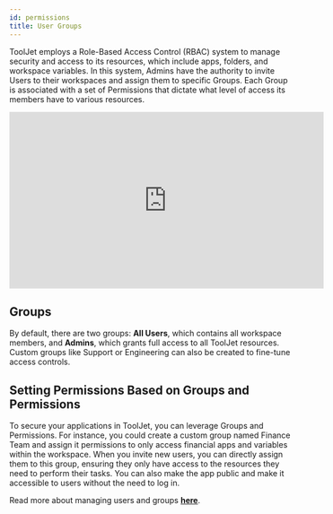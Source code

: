 ```yaml
---
id: permissions
title: User Groups
---
```


ToolJet employs a Role-Based Access Control (RBAC) system to manage security and access to its resources, which include apps, folders, and workspace variables. In this system, Admins have the authority to invite Users to their workspaces and assign them to specific Groups. Each Group is associated with a set of Permissions that dictate what level of access its members have to various resources. 

<div class="video-container">
    <iframe width="560" height="315" src="https://www.youtube.com/embed/VIlC0MnQRNA?si=dBJ6gL5ux55s32OO&rel=0" frameborder="0" allow="accelerometer; autoplay; encrypted-media; gyroscope; picture-in-picture" allowfullscreen></iframe>
</div>

<div >

## Groups
By default, there are two groups: **All Users**, which contains all workspace members, and **Admins**, which grants full access to all ToolJet resources. Custom groups like Support or Engineering can also be created to fine-tune access controls.


</div>

<div >

## Setting Permissions Based on Groups and Permissions
To secure your applications in ToolJet, you can leverage Groups and Permissions. For instance, you could create a custom group named Finance Team and assign it permissions to only access financial apps and variables within the workspace. When you invite new users, you can directly assign them to this group, ensuring they only have access to the resources they need to perform their tasks. You can also make the app public and make it accessible to users without the need to log in.

</div>

Read more about managing users and groups **[here](/docs/tutorial/manage-users-groups/)**.